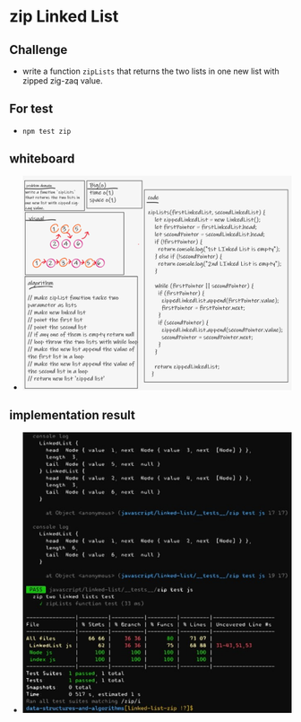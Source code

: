 # zip Linked List

## Challenge 
- write a function `zipLists` that returns the two lists in one new list with zipped zig-zaq value.

## For test
- `npm test zip`

## whiteboard
- ![img0](Wb2.png) 

## implementation result
- ![img](tst.jpg)